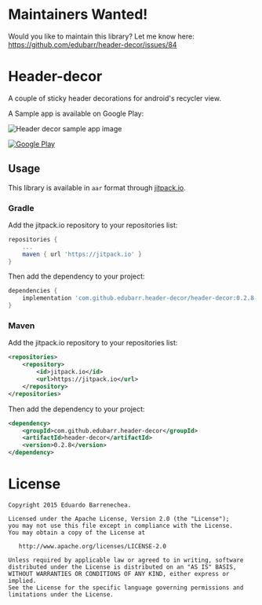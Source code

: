 # Maintainers Wanted!
Would you like to maintain this library? Let me know here: https://github.com/edubarr/header-decor/issues/84

# Header-decor
A couple of sticky header decorations for android's recycler view.

A Sample app is available on Google Play:

![Header decor sample app image](http://i.imgur.com/xsm1I0F.gif)

[![Google Play](https://developer.android.com/images/brand/en_generic_rgb_wo_60.png)](https://play.google.com/store/apps/details?id=ca.barrenechea.stickyheaders)

## Usage
This library is available in `aar` format through [jitpack.io](https://jitpack.io).

### Gradle
Add the jitpack.io repository to your repositories list:
```groovy
repositories {
    ...
    maven { url 'https://jitpack.io' }
}
```
Then add the dependency to your project:
```groovy
dependencies {
    implementation 'com.github.edubarr.header-decor/header-decor:0.2.8'
}
```

### Maven
Add the jitpack.io repository to your repositories list:
```xml
<repositories>
    <repository>
        <id>jitpack.io</id>
        <url>https://jitpack.io</url>
    </repository>
</repositories>
```

Then add the dependency to your project:
```xml
<dependency>
    <groupId>com.github.edubarr.header-decor</groupId>
    <artifactId>header-decor</artifactId>
    <version>0.2.8</version>
</dependency>
```

# License

    Copyright 2015 Eduardo Barrenechea.

    Licensed under the Apache License, Version 2.0 (the "License");
    you may not use this file except in compliance with the License.
    You may obtain a copy of the License at

       http://www.apache.org/licenses/LICENSE-2.0

    Unless required by applicable law or agreed to in writing, software
    distributed under the License is distributed on an "AS IS" BASIS,
    WITHOUT WARRANTIES OR CONDITIONS OF ANY KIND, either express or implied.
    See the License for the specific language governing permissions and
    limitations under the License.
